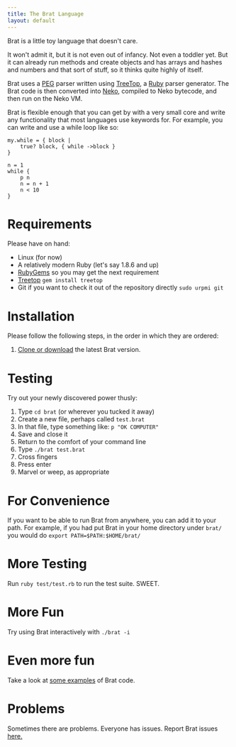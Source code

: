 ```yaml
---
title: The Brat Language
layout: default
---
```


Brat is a little toy language that doesn't care.

It won't admit it, but it is not even out of infancy. Not even a toddler yet. But it can already run methods and create objects and has arrays and hashes and numbers and that sort of stuff, so it thinks quite highly of itself.

Brat uses a [PEG](http://en.wikipedia.org/wiki/Parsing_expression_grammar) parser written using [TreeTop](http://treetop.rubyforge.org/index.html), a [Ruby](http://ruby-lang.org) parser generator. The Brat code is then converted into [Neko](http://treetop.rubyforge.org/index.html), compiled to Neko bytecode, and then run on the Neko VM.

Brat is flexible enough that you can get by with a very small core and write any functionality that most languages use keywords for. For example, you can write and use a while loop like so:

    my.while = { block |
        true? block, { while ->block }
    }

    n = 1
    while {
        p n
        n = n + 1
        n < 10
    }

# Requirements

Please have on hand:

* Linux (for now)
* A relatively modern Ruby (let's say 1.8.6 and up)
* [RubyGems](http://rubyforge.org/projects/rubygems/) so you may get the next requirement
* [Treetop](http://treetop.rubyforge.org/) `gem install treetop`
* Git if you want to check it out of the repository directly `sudo urpmi git`

# Installation

Please follow the following steps, in the order in which they are ordered:

   1. [Clone or download](http://github.com/presidentbeef/brat/tree/master) the latest Brat version.

# Testing

Try out your newly discovered power thusly:

   1. Type `cd brat` (or wherever you tucked it away)
   2. Create a new file, perhaps called `test.brat`
   3. In that file, type something like: `p "OK COMPUTER"`
   4. Save and close it
   5. Return to the comfort of your command line
   6. Type `./brat test.brat`
   7. Cross fingers
   8. Press enter
   9. Marvel or weep, as appropriate 

# For Convenience

If you want to be able to run Brat from anywhere, you can add it to your path. For example, if you had put Brat in your home directory under `brat/` you would do `export PATH=$PATH:$HOME/brat/`

# More Testing

Run `ruby test/test.rb` to run the test suite. SWEET.

# More Fun

Try using Brat interactively with `./brat -i`

# Even more fun

Take a look at [some examples](/brat/examples.html) of Brat code.

# Problems

Sometimes there are problems. Everyone has issues. Report Brat issues [here.](http://github.com/presidentbeef/brat/issues)
